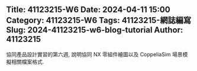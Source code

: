 Title: 41123215-W6
Date: 2024-04-11 15:00
Category: 41123215-W6
Tags: 41123215-網誌編寫
Slug: 2024-41123215-w6-blog-tutorial
Author: 41123215
---

協同產品設計實習的第六週, 說明協同 NX 零組件繪圖以及 CoppeliaSim 場景模擬相關檔案格式.

<!-- PELICAN_END_SUMMARY -->